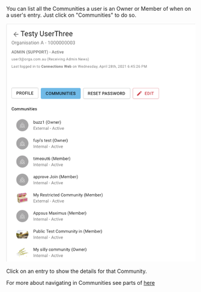 You can list all the Communities a user is an Owner or Member of when on a user's entry.
Just click on "Communities" to do so.

![Last login](/assets/images/screen-shots/admin/communities-member-of.png)

Click on an entry to show the details for that Community.

For more about navigating in Communities see parts of [here](https://docs.st.collab.cloud/admin/my-communities/)
